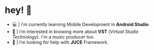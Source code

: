 # hey! 👋




- 💻 | i'm currently learning Mobile Development in **Android Studio** 
- 👀 | i’m interested in knowing more about **VST** (*Virtual Studio Technology*). i'm a music producer too. 
- 🤔 | i’m looking for help with **JUCE** Framework.
